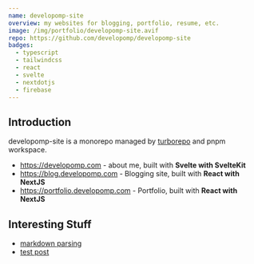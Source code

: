 ```yaml
---
name: developomp-site
overview: my websites for blogging, portfolio, resume, etc.
image: /img/portfolio/developomp-site.avif
repo: https://github.com/developomp/developomp-site
badges:
  - typescript
  - tailwindcss
  - react
  - svelte
  - nextdotjs
  - firebase
---
```


## Introduction

developomp-site is a monorepo managed by [turborepo](https://turbo.build/repo)
and pnpm workspace.

- https://developomp.com - about me, built with **Svelte with SvelteKit**
- https://blog.developomp.com - Blogging site, built with **React with NextJS**
- https://portfolio.developomp.com - Portfolio, built with **React with NextJS**

## Interesting Stuff

- [markdown parsing][markdown-parsing]
- [test post](https://blog.developomp.com/posts/test-post)

[markdown-parsing]: https://github.com/developomp/developomp-site/tree/081855a4ecb6f5bf74b76758c358ea54b465b2b7/packages/blog-content
